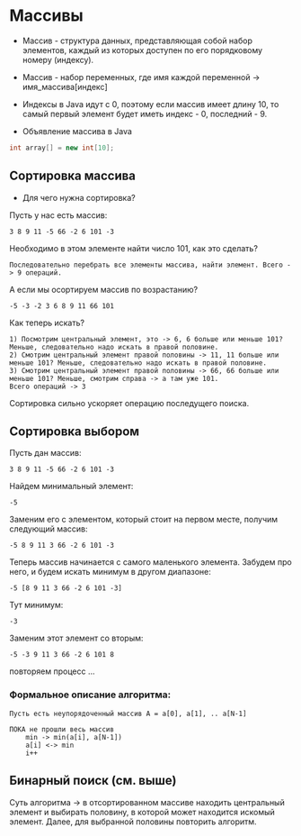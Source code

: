 # Массивы

* Массив - структура данных, представляющая собой набор элементов, каждый из которых доступен по его порядковому номеру (индексу).

* Массив - набор переменных, где имя каждой переменной -> имя_массива[индекс]

* Индексы в Java идут с 0, поэтому если массив имеет длину 10, то самый первый элемент будет иметь индекс - 0, последний - 9.

* Объявление массива в Java

```JAVA
int array[] = new int[10];
```

## Сортировка массива

- Для чего нужна сортировка?

Пусть у нас есть массив:

```
3 8 9 11 -5 66 -2 6 101 -3
```

Необходимо в этом элементе найти число 101, как это сделать?

```
Последовательно перебрать все элементы массива, найти элемент. Всего -> 9 операций.
```

А если мы осортируем массив по возрастанию?

```
-5 -3 -2 3 6 8 9 11 66 101
```

Как теперь искать?

```
1) Посмотрим центральный элемент, это -> 6, 6 больше или меньше 101? Меньше, следовательно надо искать в правой половине.
2) Смотрим центральный элемент правой половины -> 11, 11 больше или меньше 101? Меньше, следовательно надо искать в правой половине.
3) Смотрим центральный элемент правой половины -> 66, 66 больше или меньше 101? Меньше, смотрим справа -> а там уже 101.
Всего операций -> 3
```

Сортировка сильно ускоряет операцию последущего поиска. 

## Сортировка выбором

Пусть дан массив:

```
3 8 9 11 -5 66 -2 6 101 -3
```

Найдем минимальный элемент:

```
-5
```

Заменим его с элементом, который стоит на первом месте, получим следующий массив:

```
-5 8 9 11 3 66 -2 6 101 -3
```

Теперь массив начинается с самого маленького элемента. Забудем про него, и будем искать минимум в другом диапазоне:

```
-5 [8 9 11 3 66 -2 6 101 -3]
```

Тут минимум:

```
-3
```

Заменим этот элемент со вторым:

```
-5 -3 9 11 3 66 -2 6 101 8
```

повторяем процесс ...

### Формальное описание алгоритма:

```
Пусть есть неупорядоченный массив A = a[0], a[1], .. a[N-1]

ПОКА не прошли весь массив
	min -> min(a[i], a[N-1])
	a[i] <-> min
	i++
```


## Бинарный поиск (см. выше)

Суть алгоритма -> в отсортированном массиве находить центральный элемент и выбирать половину, в которой может находится искомый элемент. Далее, для выбранной половины повторить алгоритм.